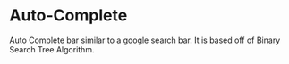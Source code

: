 # Auto-Complete
Auto Complete bar similar to a google search bar. It is based off of Binary Search Tree Algorithm.
